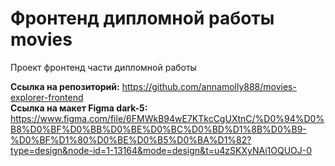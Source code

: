 # Фронтенд дипломной работы movies

Проект фронтенд части дипломной работы


**Ссылка на репозиторий:** https://github.com/annamolly888/movies-explorer-frontend<br/>
**Ссылка на макет Figma dark-5:** https://www.figma.com/file/6FMWkB94wE7KTkcCgUXtnC/%D0%94%D0%B8%D0%BF%D0%BB%D0%BE%D0%BC%D0%BD%D1%8B%D0%B9-%D0%BF%D1%80%D0%BE%D0%B5%D0%BA%D1%82?type=design&node-id=1-13164&mode=design&t=u4zSKXyNAi1OQUOJ-0<br/>

